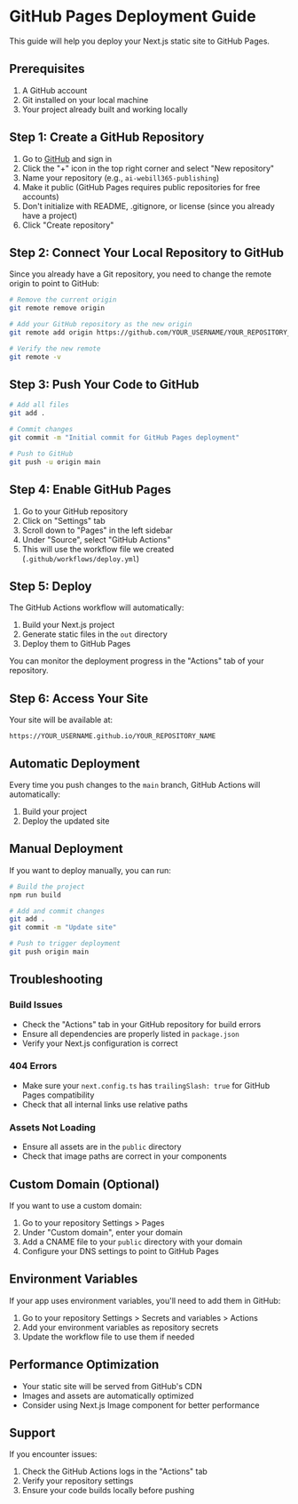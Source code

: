 # GitHub Pages Deployment Guide

This guide will help you deploy your Next.js static site to GitHub Pages.

## Prerequisites

1. A GitHub account
2. Git installed on your local machine
3. Your project already built and working locally

## Step 1: Create a GitHub Repository

1. Go to [GitHub](https://github.com) and sign in
2. Click the "+" icon in the top right corner and select "New repository"
3. Name your repository (e.g., `ai-webill365-publishing`)
4. Make it public (GitHub Pages requires public repositories for free accounts)
5. Don't initialize with README, .gitignore, or license (since you already have a project)
6. Click "Create repository"

## Step 2: Connect Your Local Repository to GitHub

Since you already have a Git repository, you need to change the remote origin to point to GitHub:

```bash
# Remove the current origin
git remote remove origin

# Add your GitHub repository as the new origin
git remote add origin https://github.com/YOUR_USERNAME/YOUR_REPOSITORY_NAME.git

# Verify the new remote
git remote -v
```

## Step 3: Push Your Code to GitHub

```bash
# Add all files
git add .

# Commit changes
git commit -m "Initial commit for GitHub Pages deployment"

# Push to GitHub
git push -u origin main
```

## Step 4: Enable GitHub Pages

1. Go to your GitHub repository
2. Click on "Settings" tab
3. Scroll down to "Pages" in the left sidebar
4. Under "Source", select "GitHub Actions"
5. This will use the workflow file we created (`.github/workflows/deploy.yml`)

## Step 5: Deploy

The GitHub Actions workflow will automatically:

1. Build your Next.js project
2. Generate static files in the `out` directory
3. Deploy them to GitHub Pages

You can monitor the deployment progress in the "Actions" tab of your repository.

## Step 6: Access Your Site

Your site will be available at:

```
https://YOUR_USERNAME.github.io/YOUR_REPOSITORY_NAME
```

## Automatic Deployment

Every time you push changes to the `main` branch, GitHub Actions will automatically:

1. Build your project
2. Deploy the updated site

## Manual Deployment

If you want to deploy manually, you can run:

```bash
# Build the project
npm run build

# Add and commit changes
git add .
git commit -m "Update site"

# Push to trigger deployment
git push origin main
```

## Troubleshooting

### Build Issues

- Check the "Actions" tab in your GitHub repository for build errors
- Ensure all dependencies are properly listed in `package.json`
- Verify your Next.js configuration is correct

### 404 Errors

- Make sure your `next.config.ts` has `trailingSlash: true` for GitHub Pages compatibility
- Check that all internal links use relative paths

### Assets Not Loading

- Ensure all assets are in the `public` directory
- Check that image paths are correct in your components

## Custom Domain (Optional)

If you want to use a custom domain:

1. Go to your repository Settings > Pages
2. Under "Custom domain", enter your domain
3. Add a CNAME file to your `public` directory with your domain
4. Configure your DNS settings to point to GitHub Pages

## Environment Variables

If your app uses environment variables, you'll need to add them in GitHub:

1. Go to your repository Settings > Secrets and variables > Actions
2. Add your environment variables as repository secrets
3. Update the workflow file to use them if needed

## Performance Optimization

- Your static site will be served from GitHub's CDN
- Images and assets are automatically optimized
- Consider using Next.js Image component for better performance

## Support

If you encounter issues:

1. Check the GitHub Actions logs in the "Actions" tab
2. Verify your repository settings
3. Ensure your code builds locally before pushing
